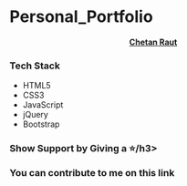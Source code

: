 # Personal_Portfolio

<div style="text-align: center;">
<a href="https://github.com/Chetan-Raut/Chetan_Portfolio/"><strong>Chetan Raut</strong></a>
</div>


<h3>Tech Stack </h3>

<ul>
<li> HTML5 </li>
<li> CSS3 </li>
<li> JavaScript </li>
<li> jQuery </li>
<li> Bootstrap </li>
</ul>

<h3> Show Support by Giving a ⭐/h3>

<p> You can contribute to me on this link </p>
<a href="https://www.buymeacoffee.com/chetanraut" target="_blank"><img src="https://Buymeacoffee.svg" alt="Buy Me A Coffee" height= "60px" width= "215px" ></a>
